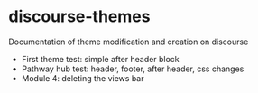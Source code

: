 # discourse-themes
Documentation of theme modification and creation on discourse <br>
* First theme test: simple after header block
* Pathway hub test: header, footer, after header, css changes
* Module 4: deleting the views bar
